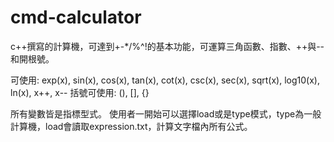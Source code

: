 # cmd-calculator
c++撰寫的計算機，可達到+-*/%^!的基本功能，可運算三角函數、指數、++與--和開根號。

可使用: exp(x), sin(x), cos(x), tan(x), cot(x), csc(x), sec(x), sqrt(x), log10(x), ln(x), x++, x--
括號可使用: (), [], {}

所有變數皆是指標型式。
使用者一開始可以選擇load或是type模式，type為一般計算機，load會讀取expression.txt，計算文字檔內所有公式。
